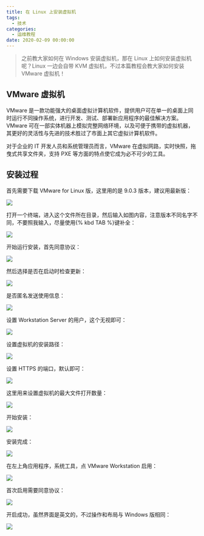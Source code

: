 ```yaml
---
title: 在 Linux 上安装虚拟机
tags:
  - 技术
categories:
  - 运维教程
date: 2020-02-09 00:00:00
---
```


> 之前教大家如何在 Windows 安装虚拟机，那在 Linux 上如何安装虚拟机呢？Linux 一边会自带 KVM 虚拟机，不过本篇教程会教大家如何安装 VMware 虚拟机！

<!-- more -->

## VMware 虚拟机

VMware 是一款功能强大的桌面虚拟计算机软件，提供用户可在单一的桌面上同时运行不同操作系统，进行开发、测试、部署新应用程序的最佳解决方案。VMware 可在一部实体机器上模拟完整网络环境，以及可便于携带的虚拟机器，其更好的灵活性与先进的技术胜过了市面上其它虚拟计算机软件。

对于企业的 IT 开发人员和系统管理员而言，VMware 在虚拟网路，实时快照，拖曳式共享文件夹，支持 PXE 等方面的特点使它成为必不可少的工具。

## 安装过程

首先需要下载 VMware for Linux 版，这里用的是 9.0.3 版本，建议用最新版：

![](https://cdn.dusays.com/2020/02/189-1.jpg)

打开一个终端，进入这个文件所在目录，然后输入如图内容，注意版本不同名字不同，不要照我输入，尽量使用{% kbd TAB %}键补全：

![](https://cdn.dusays.com/2020/02/189-2.jpg)

开始运行安装，首先同意协议：

![](https://cdn.dusays.com/2020/02/189-3.jpg)

然后选择是否在启动时检查更新：

![](https://cdn.dusays.com/2020/02/189-4.jpg)

是否匿名发送使用信息：

![](https://cdn.dusays.com/2020/02/189-5.jpg)

设置 Workstation Server 的用户，这个无视即可：

![](https://cdn.dusays.com/2020/02/189-6.jpg)

设置虚拟机的安装路径：

![](https://cdn.dusays.com/2020/02/189-7.jpg)

设置 HTTPS 的端口，默认即可：

![](https://cdn.dusays.com/2020/02/189-8.jpg)

这里用来设置虚拟机的最大文件打开数量：

![](https://cdn.dusays.com/2020/02/189-9.jpg)

开始安装：

![](https://cdn.dusays.com/2020/02/189-10.jpg)

安装完成：

![](https://cdn.dusays.com/2020/02/189-11.jpg)

在左上角应用程序，系统工具，点 VMware Workstation 启用：

![](https://cdn.dusays.com/2020/02/189-12.jpg)

首次启用需要同意协议：

![](https://cdn.dusays.com/2020/02/189-13.jpg)

开启成功，虽然界面是英文的，不过操作和布局与 Windows 版相同：

![](https://cdn.dusays.com/2020/02/189-14.jpg)